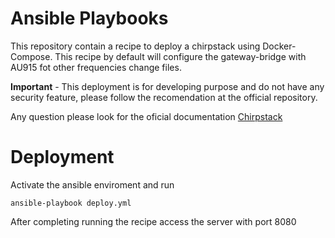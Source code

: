 # Ansible Playbooks #

This repository contain a recipe to deploy a chirpstack using Docker-Compose. This recipe by default will configure the gateway-bridge with AU915 fot other frequencies change files.

**Important** - This deployment is for developing purpose and do not have any security feature, please follow the recomendation at the official repository.

Any question please look for the oficial documentation [Chirpstack](https://www.chirpstack.io/)

# Deployment

Activate the ansible enviroment and run

```
ansible-playbook deploy.yml
```

After completing running the recipe access the server with port 8080
